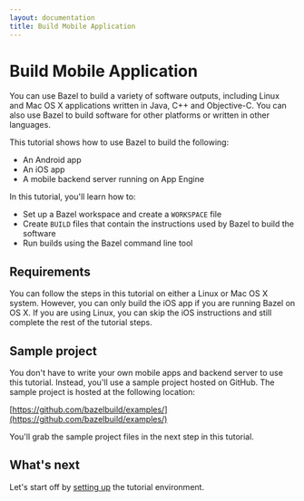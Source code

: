 ```yaml
---
layout: documentation
title: Build Mobile Application
---
```


# Build Mobile Application

You can use Bazel to build a variety of software outputs, including
Linux and Mac OS X applications written in Java, C++ and Objective-C. You can
also use Bazel to build software for other platforms or written in other
languages.

This tutorial shows how to use Bazel to build the following:

*   An Android app
*   An iOS app
*   A mobile backend server running on App Engine

In this tutorial, you'll learn how to:

*   Set up a Bazel workspace and create a `WORKSPACE` file
*   Create `BUILD` files that contain the instructions used by Bazel to build
    the software
*   Run builds using the Bazel command line tool

## Requirements

You can follow the steps in this tutorial on either a Linux or Mac OS X system.
However, you can only build the iOS app if you are running Bazel on OS X. If
you are using Linux, you can skip the iOS instructions and still complete
the rest of the tutorial steps.

## Sample project

You don't have to write your own mobile apps and backend server to use this
tutorial. Instead, you'll use a sample project hosted on GitHub. The sample
project is hosted at the following location:

[https://github.com/bazelbuild/examples/](https://github.com/bazelbuild/examples/)

You'll grab the sample project files in the next step in this tutorial.

## What's next

Let's start off by [setting up](environment.md) the tutorial environment.
